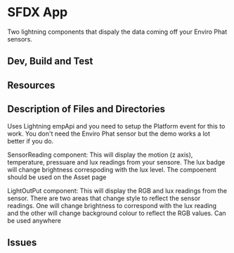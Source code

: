 # SFDX App

Two lightning components that dispaly the data coming off your Enviro Phat sensors. 

## Dev, Build and Test

## Resources

## Description of Files and Directories
Uses Lightning empApi and you need to setup the Platform event for this to work. You don't need the Enviro Phat sensor but the demo works a lot better if you do.

SensorReading component: This will display the motion (z axis), temperature, pressuare and lux readings from your sensore.
                         The lux badge will change brightness correspoding with the lux level.
                         The compoenent should be used on the Asset page
                    
LightOutPut component: This will display the RGB and lux readings from the sensor. There are two areas that change style to                          reflect the sensor readings. One will change brightness to correspond with the lux reading and the                            other will change background colour to reflect the RGB values.
                       Can be used anywhere

## Issues
